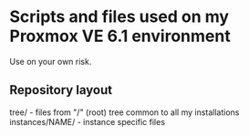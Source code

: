 # Scripts and files used on my Proxmox VE 6.1 environment

Use on your own risk.

## Repository layout

tree/ - files from "/" (root) tree common to all my installations
instances/NAME/ - instance specific files

